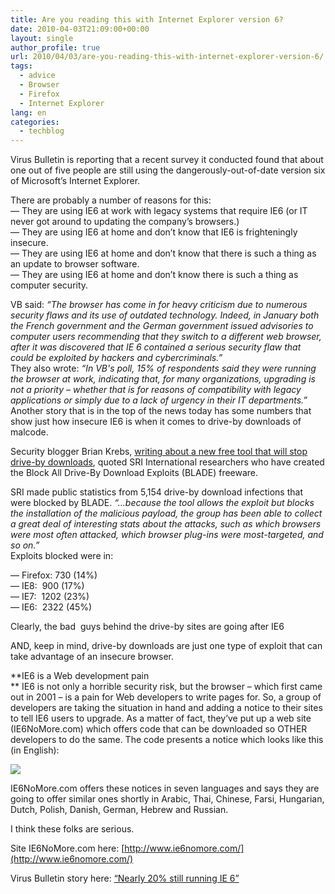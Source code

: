 ```yaml
---
title: Are you reading this with Internet Explorer version 6?
date: 2010-04-03T21:09:00+00:00
layout: single
author_profile: true
url: 2010/04/03/are-you-reading-this-with-internet-explorer-version-6/
tags:
  - advice
  - Browser
  - Firefox
  - Internet Explorer
lang: en
categories: 
  - techblog
---
```

Virus Bulletin is reporting that a recent survey it conducted found that about one out of five people are still using the dangerously-out-of-date version six of Microsoft’s Internet Explorer.

There are probably a number of reasons for this:  
— They are using IE6 at work with legacy systems that require IE6 (or IT never got around to updating the company’s browsers.)  
— They are using IE6 at home and don’t know that IE6 is frighteningly insecure.  
— They are using IE6 at home and don’t know that there is such a thing as an update to browser software.  
— They are using IE6 at home and don’t know there is such a thing as computer security.

VB said: _“The browser has come in for heavy criticism due to numerous security flaws and its use of outdated technology. Indeed, in January both the French government and the German government issued advisories to computer users recommending that they switch to a different web browser, after it was discovered that IE 6 contained a serious security flaw that could be exploited by hackers and cybercriminals.”_  
They also wrote: _“In VB's poll, 15% of respondents said they were running the browser at work, indicating that, for many organizations, upgrading is not a priority – whether that is for reasons of compatibility with legacy applications or simply due to a lack of urgency in their IT departments.”_  
Another story that is in the top of the news today has some numbers that show just how insecure IE6 is when it comes to drive-by downloads of malcode.

Security blogger Brian Krebs, [writing about a new free tool that will stop drive-by downloads](http://www.krebsonsecurity.com/2010/02/blade-hacking-away-at-drive-by-downloads/), quoted SRI International researchers who have created the Block All Drive-By Download Exploits (BLADE) freeware.

SRI made public statistics from 5,154 drive-by download infections that were blocked by BLADE. _“…because the tool allows the exploit but blocks the installation of the malicious payload, the group has been able to collect a great deal of interesting stats about the attacks, such as which browsers were most often attacked, which browser plug-ins were most-targeted, and so on.”_  
Exploits blocked were in:

— Firefox: 730 (14%)  
— IE8:  900 (17%)  
— IE7:  1202 (23%)  
— IE6:  2322 (45%)

Clearly, the bad  guys behind the drive-by sites are going after IE6

AND, keep in mind, drive-by downloads are just one type of exploit that can take advantage of an insecure browser.

**IE6 is a Web development pain  
** IE6 is not only a horrible security risk, but the browser – which first came out in 2001 – is a pain for Web developers to write pages for. So, a group of developers are taking the situation in hand and adding a notice to their sites to tell IE6 users to upgrade. As a matter of fact, they’ve put up a web site (IE6NoMore.com) which offers code that can be downloaded so OTHER developers to do the same. The code presents a notice which looks like this (in English):

[![](http://2.bp.blogspot.com/_vaUVXcmC3OI/S7em8evmtfI/AAAAAAAABfQ/8TAftuhcGGs/s400/Ditch_20IE6.png)](http://2.bp.blogspot.com/_vaUVXcmC3OI/S7em8evmtfI/AAAAAAAABfQ/8TAftuhcGGs/s1600-h/Ditch_20IE6.png)

IE6NoMore.com offers these notices in seven languages and says they are going to offer similar ones shortly in Arabic, Thai, Chinese, Farsi, Hungarian, Dutch, Polish, Danish, German, Hebrew and Russian. 

I think these folks are serious.

Site IE6NoMore.com here: [http://www.ie6nomore.com/](http://www.ie6nomore.com/)

Virus Bulletin story here: [“Nearly 20% still running IE 6”](https://www.virusbulletin.com/blog/2010/02/nearly-20-still-running-ie-6)